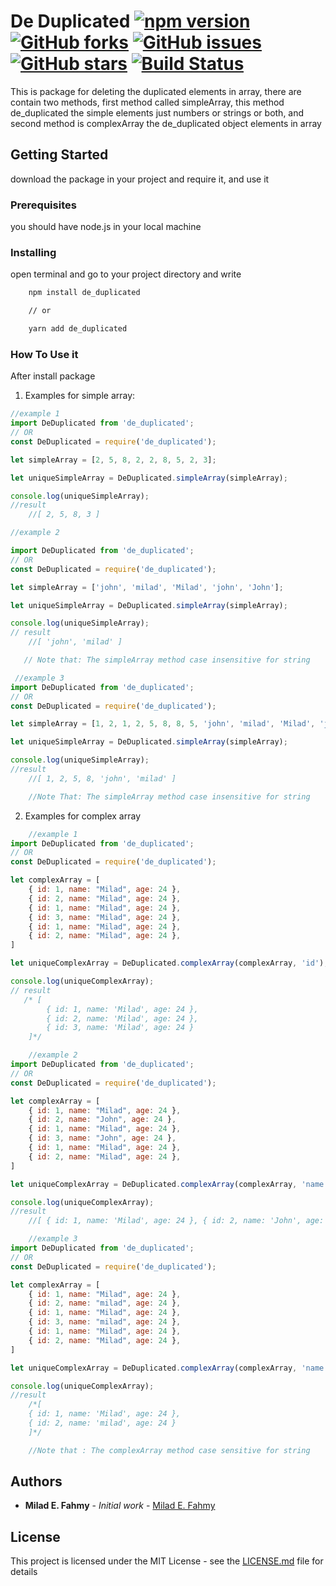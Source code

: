 # De Duplicated [![npm version](https://badge.fury.io/js/de_duplicated.svg)](https://badge.fury.io/js/de_duplicated) [![GitHub forks](https://img.shields.io/github/forks/miladezzat/DE_DUPLICATE)](https://github.com/miladezzat/DE_DUPLICATE/network) [![GitHub issues](https://img.shields.io/github/issues/miladezzat/DE_DUPLICATE)](https://github.com/miladezzat/DE_DUPLICATE/issues) [![GitHub stars](https://img.shields.io/github/stars/miladezzat/DE_DUPLICATE)](https://github.com/miladezzat/DE_DUPLICATE/stargazers) [![Build Status](https://travis-ci.org/miladezzat/DE_DUPLICATE.svg?branch=master)](https://travis-ci.org/miladezzat/DE_DUPLICATE)

This is package  for deleting the duplicated elements in array, there are contain two methods, first method called simpleArray, this method de_duplicated the simple elements just numbers or strings or both, and second method is complexArray the de_duplicated object elements in array  

## Getting Started

download the package in your project and require it, and use it

### Prerequisites

you should have node.js in your local machine


### Installing

open terminal and go to your project directory and write
``` bash
    npm install de_duplicated

    // or

    yarn add de_duplicated
```

### How To Use it
After install package

1. Examples for simple array:
```js
//example 1
import DeDuplicated from 'de_duplicated';
// OR
const DeDuplicated = require('de_duplicated');

let simpleArray = [2, 5, 8, 2, 2, 8, 5, 2, 3];

let uniqueSimpleArray = DeDuplicated.simpleArray(simpleArray);

console.log(uniqueSimpleArray);
//result
    //[ 2, 5, 8, 3 ]
```


```js
//example 2

import DeDuplicated from 'de_duplicated';
// OR
const DeDuplicated = require('de_duplicated');

let simpleArray = ['john', 'milad', 'Milad', 'john', 'John'];

let uniqueSimpleArray = DeDuplicated.simpleArray(simpleArray);

console.log(uniqueSimpleArray);
// result
    //[ 'john', 'milad' ]

   // Note that: The simpleArray method case insensitive for string 
```
```js
 //example 3
import DeDuplicated from 'de_duplicated';
// OR
const DeDuplicated = require('de_duplicated');

let simpleArray = [1, 2, 1, 2, 5, 8, 8, 5, 'john', 'milad', 'Milad', 'john', 'John'];

let uniqueSimpleArray = DeDuplicated.simpleArray(simpleArray);

console.log(uniqueSimpleArray);
//result
    //[ 1, 2, 5, 8, 'john', 'milad' ]

    //Note That: The simpleArray method case insensitive for string 
```
2. Examples for complex array
```js
    //example 1
import DeDuplicated from 'de_duplicated';
// OR
const DeDuplicated = require('de_duplicated');

let complexArray = [
    { id: 1, name: "Milad", age: 24 },
    { id: 2, name: "Milad", age: 24 },
    { id: 1, name: "Milad", age: 24 },
    { id: 3, name: "Milad", age: 24 },
    { id: 1, name: "Milad", age: 24 },
    { id: 2, name: "Milad", age: 24 },
]

let uniqueComplexArray = DeDuplicated.complexArray(complexArray, 'id');

console.log(uniqueComplexArray);
// result
   /* [
        { id: 1, name: 'Milad', age: 24 },
        { id: 2, name: 'Milad', age: 24 },
        { id: 3, name: 'Milad', age: 24 }
    ]*/
```
```js
    //example 2
import DeDuplicated from 'de_duplicated';
// OR
const DeDuplicated = require('de_duplicated');

let complexArray = [
    { id: 1, name: "Milad", age: 24 },
    { id: 2, name: "John", age: 24 },
    { id: 1, name: "Milad", age: 24 },
    { id: 3, name: "John", age: 24 },
    { id: 1, name: "Milad", age: 24 },
    { id: 2, name: "Milad", age: 24 },
]

let uniqueComplexArray = DeDuplicated.complexArray(complexArray, 'name');

console.log(uniqueComplexArray);
//result
    //[ { id: 1, name: 'Milad', age: 24 }, { id: 2, name: 'John', age: 24 } ]
```
```js
    //example 3
import DeDuplicated from 'de_duplicated';
// OR
const DeDuplicated = require('de_duplicated');

let complexArray = [
    { id: 1, name: "Milad", age: 24 },
    { id: 2, name: "milad", age: 24 },
    { id: 1, name: "Milad", age: 24 },
    { id: 3, name: "milad", age: 24 },
    { id: 1, name: "Milad", age: 24 },
    { id: 2, name: "Milad", age: 24 },
]

let uniqueComplexArray = DeDuplicated.complexArray(complexArray, 'name');

console.log(uniqueComplexArray);
//result
    /*[
    { id: 1, name: 'Milad', age: 24 },
    { id: 2, name: 'milad', age: 24 }
    ]*/

    //Note that : The complexArray method case sensitive for string 
```
## Authors

* **Milad E. Fahmy** - *Initial work* - [Milad E. Fahmy](https://github.com/miladezzat/)


## License

This project is licensed under the MIT License - see the [LICENSE.md](https://github.com/miladezzat/de_duplicated/tree/development/LICENSE.md) file for details

